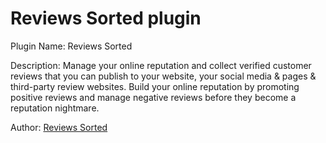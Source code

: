 # Reviews Sorted plugin

Plugin Name:  Reviews Sorted

Description: Manage your online reputation and collect verified customer reviews that you can publish to your website, your social media & pages & third-party review websites. Build your online reputation by promoting positive reviews and manage negative reviews before they become a reputation nightmare.

Author: [Reviews Sorted](http://www.reviewssorted.com)
